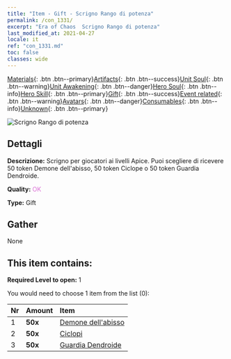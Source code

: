 ```yaml
---
title: "Item - Gift - Scrigno Rango di potenza"
permalink: /con_1331/
excerpt: "Era of Chaos  Scrigno Rango di potenza"
last_modified_at: 2021-04-27
locale: it
ref: "con_1331.md"
toc: false
classes: wide
---
```

 [Materials](/ItemsIT/){: .btn .btn--primary}[Artifacts](/ItemsIT/Artifacts/){: .btn .btn--success}[Unit Soul](/ItemsIT/UnitSoul/){: .btn .btn--warning}[Unit Awakening](/ItemsIT/UnitAwakening/){: .btn .btn--danger}[Hero Soul](/ItemsIT/HeroSoul/){: .btn .btn--info}[Hero Skill](/ItemsIT/HeroSkill/){: .btn .btn--primary}[Gift](/ItemsIT/Gift/){: .btn .btn--success}[Event related](/ItemsIT/Events/){: .btn .btn--warning}[Avatars](/ItemsIT/Avatars/){: .btn .btn--danger}[Consumables](/ItemsIT/Consumables/){: .btn .btn--info}[Unknown](/ItemsIT/Unknown/){: .btn .btn--primary}

 ![Scrigno Rango di potenza](/images/t/i_905001.png)

## Dettagli
 **Descrizione:** Scrigno per giocatori ai livelli Apice. Puoi scegliere di ricevere 50 token Demone dell'abisso, 50 token Ciclope o 50 token Guardia Dendroide.

 **Quality:** <span style="color: #DA70D6">OK</span>

 **Type:** Gift

## Gather

  None

## This item contains:

 **Required Level to open:** 1

 You would need to choose 1 item from the list (0):

  | Nr | Amount |     Item    |
  |:---|:-------|:------------|
  | 1 |  **50x** | [Demone dell'abisso](/ItemsIT/unt_230/) |  | 
  | 2 |  **50x** | [Ciclopi](/ItemsIT/unt_222/) |  | 
  | 3 |  **50x** | [Guardia Dendroide](/ItemsIT/unt_203/) |  | 
